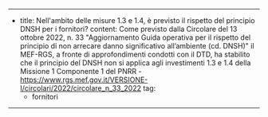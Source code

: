 ---
  - title: Nell'ambito delle misure 1.3 e 1.4, è previsto il rispetto del principio DNSH per i fornitori?
    content: Come previsto dalla Circolare del 13 ottobre 2022, n. 33 "Aggiornamento Guida operativa per il rispetto del principio di non arrecare danno significativo all’ambiente (cd. DNSH)" il MEF-RGS, a fronte di approfondimenti condotti con il DTD, ha stabilito che il principio del DNSH non si applica agli investimenti 1.3 e 1.4 della Missione 1 Componente 1 del PNRR - <a href="https://www.rgs.mef.gov.it/VERSIONE-I/circolari/2022/circolare_n_33_2022" target="_blank">https://www.rgs.mef.gov.it/VERSIONE-I/circolari/2022/circolare_n_33_2022</a>
    tag:
      - fornitori  
---